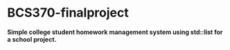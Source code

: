 # BCS370-finalproject
**Simple college student homework management system using std::list for a school project.**

